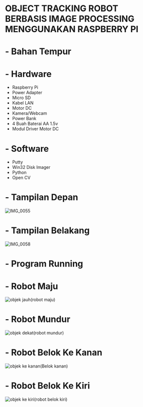 # OBJECT TRACKING ROBOT BERBASIS IMAGE PROCESSING MENGGUNAKAN RASPBERRY PI

# - Bahan Tempur
  # - Hardware
  - Raspberry Pi
  - Power Adapter
  - Micro SD
  - Kabel LAN
  - Motor DC
  - Kamera/Webcam
  - Power Bank
  - 4 Buah Baterai AA 1.5v
  - Modul Driver Motor DC
  
  # - Software
  - Putty
  - Win32 Disk Imager
  - Python
  - Open CV

# - Tampilan Depan
![IMG_0055](https://user-images.githubusercontent.com/77294678/113083015-a6735480-9205-11eb-8736-c8671386062e.JPG)

# - Tampilan Belakang
![IMG_0058](https://user-images.githubusercontent.com/77294678/113083079-c73baa00-9205-11eb-9ec5-e05bec18806f.JPG)

# - Program Running

# - Robot Maju
![objek jauh(robot maju)](https://user-images.githubusercontent.com/77294678/113083487-7a0c0800-9206-11eb-887f-35c8d238e15e.png)

# - Robot Mundur
![objek dekat(robot mundur)](https://user-images.githubusercontent.com/77294678/113083594-a758b600-9206-11eb-847f-7214f6c8bbed.png)

# - Robot Belok Ke Kanan
![objek ke kanan(Belok kanan)](https://user-images.githubusercontent.com/77294678/113083623-b50e3b80-9206-11eb-8d55-8e6e6ee255d7.png)

# - Robot Belok Ke Kiri
![objek ke kiri(robot belok kiri)](https://user-images.githubusercontent.com/77294678/113083646-bdff0d00-9206-11eb-80b9-ae87c48bb967.png)

